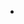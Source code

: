 <ul>
            <li><a href=""></a></li>
        </ul>
    </header>
    <footer>
        <p></p>
    </footer>
</div>

